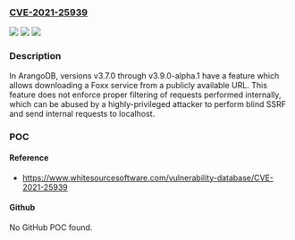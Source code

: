 ### [CVE-2021-25939](https://cve.mitre.org/cgi-bin/cvename.cgi?name=CVE-2021-25939)
![](https://img.shields.io/static/v1?label=Product&message=arangodb&color=blue)
![](https://img.shields.io/static/v1?label=Version&message=%3E%3D%20v3.7.0%20&color=brighgreen)
![](https://img.shields.io/static/v1?label=Vulnerability&message=CWE-918%20Server-Side%20Request%20Forgery%20(SSRF)&color=brighgreen)

### Description

In ArangoDB, versions v3.7.0 through v3.9.0-alpha.1 have a feature which allows downloading a Foxx service from a publicly available URL. This feature does not enforce proper filtering of requests performed internally, which can be abused by a highly-privileged attacker to perform blind SSRF and send internal requests to localhost.

### POC

#### Reference
- https://www.whitesourcesoftware.com/vulnerability-database/CVE-2021-25939

#### Github
No GitHub POC found.

